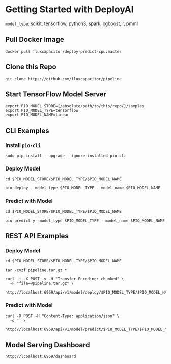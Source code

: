 # Getting Started with DeployAI 
`model_type`: scikit, tensorflow, python3, spark, xgboost, r, pmml

## Pull Docker Image 
```
docker pull fluxcapacitor/deploy-predict-cpu:master
```

## Clone this Repo
```
git clone https://github.com/fluxcapacitor/pipeline
```

## Start TensorFlow Model Server
```
export PIO_MODEL_STORE=[/absolute/path/to/this/repo/]/samples
export PIO_MODEL_TYPE=tensorflow
export PIO_MODEL_NAME=linear
```

## CLI Examples
### Install `pio-cli`
```
sudo pip install --upgrade --ignore-installed pio-cli
```

### Deploy Model
```
cd $PIO_MODEL_STORE/$PIO_MODEL_TYPE/$PIO_MODEL_NAME 

pio deploy --model_type $PIO_MODEL_TYPE --model_name $PIO_MODEL_NAME
```

### Predict with Model
```
cd $PIO_MODEL_STORE/$PIO_MODEL_TYPE/$PIO_MODEL_NAME

pio predict y--model_type $PIO_MODEL_TYPE --model_name $PIO_MODEL_NAME
```

## REST API Examples
### Deploy Model
```
cd $PIO_MODEL_STORE/$PIO_MODEL_TYPE/$PIO_MODEL_NAME

tar -cvzf pipeline.tar.gz *
```
```
curl -i -X POST -v -H "Transfer-Encoding: chunked" \
  -F "file=@pipeline.tar.gz" \
  http://localhost:6969/api/v1/model/deploy/$PIO_MODEL_TYPE/$PIO_MODEL_NAME
```
### Predict with Model
```
curl -X POST -H "Content-Type: application/json" \
  -d '' \
  http://localhost:6969/api/v1/model/predict/$PIO_MODEL_TYPE/$PIO_MODEL_NAME
```

## Model Serving Dashboard
```
http://lcoalhost:6969/dashboard
```
